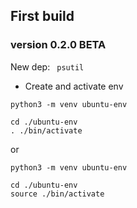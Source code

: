 
## First build 
### version 0.2.0 BETA

New dep: 
```  psutil   ```


 - Create and activate env

```
python3 -m venv ubuntu-env 

cd ./ubuntu-env 
. ./bin/activate
```

or 

```
python3 -m venv ubuntu-env 

cd ./ubuntu-env 
source ./bin/activate
```
